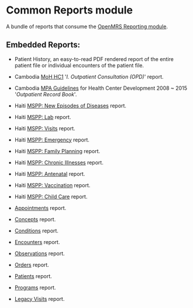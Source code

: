 # Common Reports module
A bundle of reports that consume the [OpenMRS Reporting module](https://github.com/openmrs/openmrs-module-reporting).

## Embedded Reports:
* Patient History, an easy-to-read PDF rendered report of the entire patient file or individual encounters of the patient file.
* Cambodia [MoH HC1](https://docs.google.com/spreadsheets/d/1AD59mP88wzTeV9pe3YyrBri4X7AFNnnqik4l1pTSaUs/edit?usp=sharing) '_I. Outpatient Consultation (OPD)_' report.
* Cambodia [MPA Guidelines](https://drive.google.com/file/d/0B5RYtMgBysYHOTk1cFpBNVpDdEE/view?usp=sharing) for Health Center Development 2008 ~ 2015 '_Outpatient Record Book_'.
* Haiti [MSPP: New Episodes of Diseases](readme/newEpisodesOfDiseases.md) report.
* Haiti [MSPP: Lab](readme/MSPPlab.md) report.
* Haiti [MSPP: Visits](readme/MSPPvisits.md) report.
* Haiti [MSPP: Emergency](readme/MSPPemergency.md) report.
* Haiti [MSPP: Family Planning](readme/MSPPfamilyPlanning.md) report.
* Haiti [MSPP: Chronic Illnesses](readme/MSPPchronicIllnesses.md) report.
* Haiti [MSPP: Antenatal](readme/MSPPantenatal.md) report.
* Haiti [MSPP: Vaccination](readme/MSPPvaccination.md) report.
* Haiti [MSPP: Child Care](readme/MSPPchildCareDiseases.md) report.


* [Appointments](readme/appointments.md) report.
* [Concepts](readme/concepts.md) report.
* [Conditions](readme/conditions.md) report.
* [Encounters](readme/encounters.md) report.
* [Observations](readme/observations.md) report.
* [Orders](readme/orders.md) report.
* [Patients](readme/patients.md) report.
* [Programs](readme/programs.md) report.
* [Legacy Visits](readme/legacyVisits.md) report.
